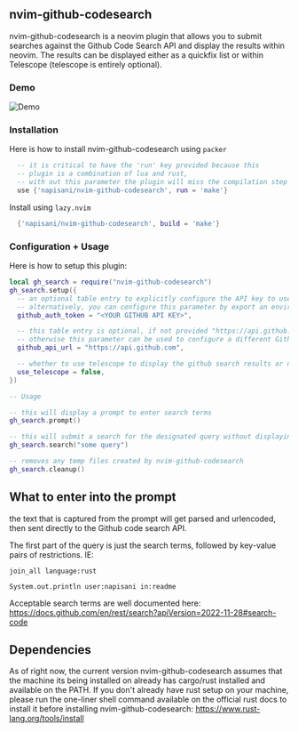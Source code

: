 ## nvim-github-codesearch

nvim-github-codesearch is a neovim plugin that allows you to submit searches against the Github Code Search API and display the results within neovim. The results can be displayed either as a quickfix list or within Telescope (telescope is entirely optional).

### Demo
![Demo](https://github.com/napisani/nvim-github-codesearch/blob/main/demo.gif)

### Installation

Here is how to install nvim-github-codesearch using `packer`
```lua
  -- it is critical to have the 'run' key provided because this
  -- plugin is a combination of lua and rust, 
  -- with out this parameter the plugin will miss the compilation step entirely
  use {'napisani/nvim-github-codesearch', run = 'make'}
```
Install using `lazy.nvim`
```lua
  {'napisani/nvim-github-codesearch', build = 'make'}
```

### Configuration + Usage
Here is how to setup this plugin:
```lua
local gh_search = require("nvim-github-codesearch")
gh_search.setup({
  -- an optional table entry to explicitly configure the API key to use for Github API requests.
  -- alternatively, you can configure this parameter by export an environment variable named "GITHUB_AUTH_TOKEN"
  github_auth_token = "<YOUR GITHUB API KEY>",

  -- this table entry is optional, if not provided "https://api.github.com" will be used by default
  -- otherwise this parameter can be used to configure a different Github API URL.
  github_api_url = "https://api.github.com",

  -- whether to use telescope to display the github search results or not
  use_telescope = false,
})

-- Usage

-- this will display a prompt to enter search terms
gh_search.prompt()

-- this will submit a search for the designated query without displaying a prompt
gh_search.search("some query")

-- removes any temp files created by nvim-github-codesearch
gh_search.cleanup()

```

## What to enter into the prompt

the text that is captured from the prompt will get parsed and urlencoded, then sent directly to the Github code search API.

The first part of the query is just the search terms, followed by key-value pairs of restrictions. 
IE: 

`join_all language:rust`

`System.out.println user:napisani in:readme`

Acceptable search terms are well documented here:
https://docs.github.com/en/rest/search?apiVersion=2022-11-28#search-code



## Dependencies

As of right now, the current version nvim-github-codesearch assumes that the machine its being installed on already has cargo/rust installed and available on the PATH.
If you don't already have rust setup on your machine, please run the one-liner shell command available on the official rust docs to install it before installing nvim-github-codesearch:
https://www.rust-lang.org/tools/install
